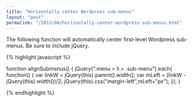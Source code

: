 ```yaml
---
title: "Horizontally center Wordpress sub-menus"
layout: "post"
permalink: "/2013/04/horizontally-center-wordpress-sub-menus.html"
---
```


The following function will automatically center first-level Wordpress sub-menus. Be sure to include jQuery.

{% highlight javascript %}

function alignSubmenus() {
  jQuery(".menu > li > .sub-menu").each( function() {
  	var linkW = jQuery(this).parent().width();
		var mLeft = (linkW - jQuery(this).width())/2;
		jQuery(this).css("margin-left",mLeft+"px");
	});
}

{% endhighlight %}


